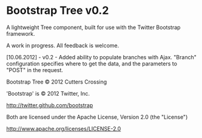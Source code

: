 Bootstrap Tree v0.2
==============

A lightweight Tree component, built for use with the Twitter Bootstrap framework.

A work in progress. All feedback is welcome.

[10.06.2012] - v0.2 - Added ability to populate branches with Ajax. "Branch" configuration
  specifies where to get the data, and the parameters to "POST" in the request.

Bootstrap Tree &copy; 2012 Cutters Crossing

'Bootstrap' is &copy; 2012 Twitter, Inc.

http://twitter.github.com/bootstrap

Both are licensed under the Apache License, Version 2.0 (the "License")

http://www.apache.org/licenses/LICENSE-2.0